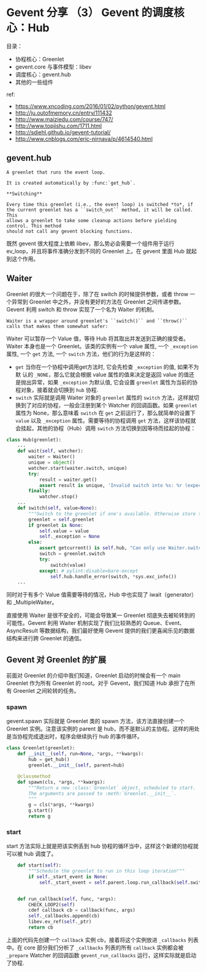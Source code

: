 # Gevent 分享 （3） Gevent 的调度核心：Hub 

目录：

* 协程核心：Greenlet
* gevent.core 与事件模型：libev
* 调度核心：gevent.hub 
* 其他的一些组件

ref:

* https://www.xncoding.com/2016/01/02/python/gevent.html
* http://ju.outofmemory.cn/entry/111432
* http://www.maiziedu.com/course/747/
* http://www.topjishu.com/1711.html
* http://sdiehl.github.io/gevent-tutorial/
* http://www.cnblogs.com/eric-nirnava/p/4614540.html

## gevent.hub 

```
A greenlet that runs the event loop.

It is created automatically by :func:`get_hub`.

**Switching**

Every time this greenlet (i.e., the event loop) is switched *to*, if
the current greenlet has a ``switch_out`` method, it will be called. This
allows a greenlet to take some cleanup actions before yielding control. This method
should not call any gevent blocking functions.
```

既然 gevent 很大程度上依赖 libev，那么势必会需要一个组件用于运行 ev_loop，并且将事件准确分发到不同的 Greenlet 上。在 gevent 里面 Hub 就起到这个作用。

## Waiter

Greenlet 的很大一个问题在于，除了在 switch 的时候提供参数，或者 throw 一个异常到 Greenlet 中之外，并没有更好的方法在 Greenlet 之间传递参数。Gevent 利用 switch 和 throw 实现了一个名为 Waiter 的机制。

```
Waiter is a wrapper around greenlet's ``switch()`` and ``throw()`` calls that makes them somewhat safer:
```

Waiter 可以暂存一个 Value 值，等待 Hub 将其取出并发送到正确的接受者。Waiter 本身也是一个 Greenlet。该类的实例有一个 value 属性, 一个 `_exception` 属性, 一个 `get` 方法, 一个 `switch` 方法，他们的行为是这样的：

* `get` 当你在一个协程中调用get方法时, 它会先检查 `_exception` 的值, 如果不为默 认的 `_NONE`，那么它就会根据 value 属性的值来决定是返回 value 的值还是抛出异常，如果 `_exception` 为默认值, 它会设置 `greenlet` 属性为当前的协程对象，接着就会切换到 `hub` 协程.
* `switch` 实际就是调用 Waiter 对象的 `greenlet` 属性的 `switch` 方法，这样就切换到了对应的协程，一般会注册到某个 Watcher 的回调函数。如果 `greenlet` 属性为 None，那么意味着 `switch` 在 `get` 之前运行了，那么就简单的设置下 `value` 以及 `_exception` 属性。需要等待的协程调用 `get` 方法，这样该协程就会挂起，其他的协程（Hub）调用 `switch` 方法切换到因等待而挂起的协程：

```py
class Hub(greenlet):
    ...
    def wait(self, watcher):
        waiter = Waiter()
        unique = object()
        watcher.start(waiter.switch, unique)
        try:
            result = waiter.get()
            assert result is unique, 'Invalid switch into %s: %r (expected %r)' % (getcurrent(), result, unique)
        finally:
            watcher.stop()
    ...
    def switch(self, value=None):
        """Switch to the greenlet if one's available. Otherwise store the value."""
        greenlet = self.greenlet
        if greenlet is None:
            self.value = value
            self._exception = None
        else:
            assert getcurrent() is self.hub, "Can only use Waiter.switch method from the Hub greenlet"
            switch = greenlet.switch
            try:
                switch(value)
            except: # pylint:disable=bare-except
                self.hub.handle_error(switch, *sys.exc_info())
    ...
```

同时对于有多个 Value 值需要等待的情况，Hub 中也实现了 iwait（generator）和 _MultipleWaiter。

直接使用 Waiter 是很不安全的，可能会导致某一 Greenlet 彻底失去被轮转到的可能性。Gevent 利用 Waiter 机制实现了我们比较熟悉的 Queue、Event、AsyncResult 等数据结构，我们最好使用 Gevent 提供的我们更喜闻乐见的数据结构来进行跨 Greenlet 的通信。

## Gevent 对 Greenlet 的扩展

前面对 Greenlet 的介绍中我们知道，Greenlet 启动的时候会有一个 main Greenlet 作为所有 Greenlet 的 root。对于 Gevent，我们知道 Hub 承担了在所有 Greenlet 之间轮转的任务。

### spawn

gevent.spawn 实际就是 Greenlet 类的 spawn 方法，该方法直接创建一个 Greenlet 实例。注意该实例的 parent 是 hub，而不是默认的主协程。这样的用处是当协程完成退出时，程序会继续执行 hub 的事件循环。

```py
class Greenlet(greenlet):
    def __init__(self, run=None, *args, **kwargs):
        hub = get_hub()
        greenlet.__init__(self, parent=hub)

    @classmethod
    def spawn(cls, *args, **kwargs):
        """Return a new :class:`Greenlet` object, scheduled to start.
        The arguments are passed to :meth:`Greenlet.__init__`.
        """
        g = cls(*args, **kwargs)
        g.start()
        return g
```

### start

start 方法实际上就是把该实例丢到 hub 协程的循环当中，这样这个新建的协程就可以被 hub 调度了。

```py
    def start(self):
        """Schedule the greenlet to run in this loop iteration"""
        if self._start_event is None:
            self._start_event = self.parent.loop.run_callback(self.switch)


    def run_callback(self, func, *args):
        CHECK_LOOP2(self)
        cdef callback cb = callback(func, args)
        self._callbacks.append(cb)
        libev.ev_ref(self._ptr)
        return cb
```
上面的代码先创建一个 `callback` 实例 cb，接着将这个实例放进 `_callbacks` 列表中。在 core 部分我们分析了 `_callbacks` 列表的所有 `callback` 实例都会被 `_prepare` Watcher 的回调函数 `gevent_run_callbacks` 运行，这样实际就是启动了协程.


